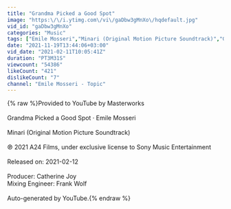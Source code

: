 ```yaml
---
title: "Grandma Picked a Good Spot"
image: "https:\/\/i.ytimg.com\/vi\/gaDbw3gMnXo\/hqdefault.jpg"
vid_id: "gaDbw3gMnXo"
categories: "Music"
tags: ["Emile Mosseri","Minari (Original Motion Picture Soundtrack)","Grandma Picked a Good Spot"]
date: "2021-11-19T13:44:06+03:00"
vid_date: "2021-02-11T10:05:41Z"
duration: "PT3M31S"
viewcount: "54386"
likeCount: "421"
dislikeCount: "7"
channel: "Emile Mosseri - Topic"
---
```

{% raw %}Provided to YouTube by Masterworks<br /><br />Grandma Picked a Good Spot · Emile Mosseri<br /><br />Minari (Original Motion Picture Soundtrack)<br /><br />℗ 2021 A24 Films, under exclusive license to Sony Music Entertainment<br /><br />Released on: 2021-02-12<br /><br />Producer: Catherine Joy<br />Mixing  Engineer: Frank Wolf<br /><br />Auto-generated by YouTube.{% endraw %}
